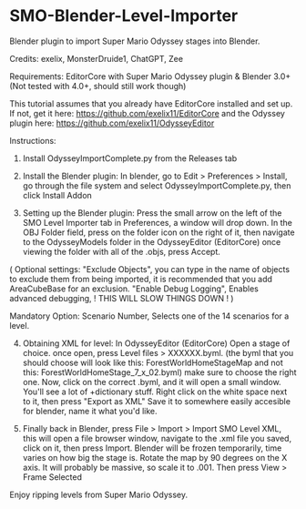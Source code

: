 # SMO-Blender-Level-Importer
Blender plugin to import Super Mario Odyssey stages into Blender.

Credits: exelix, MonsterDruide1, ChatGPT, Zee

Requirements:
EditorCore with Super Mario Odyssey plugin & Blender 3.0+ (Not tested with 4.0+, should still work though)

This tutorial assumes that you already have EditorCore installed and set up. If not, get it here: 
https://github.com/exelix11/EditorCore
and the Odyssey plugin here:
https://github.com/exelix11/OdysseyEditor

Instructions:

1. Install OdysseyImportComplete.py from the Releases tab

2. Install the Blender plugin: In blender, go to Edit > Preferences > Install, go through the file system and select OdysseyImportComplete.py, then click Install Addon

3. Setting up the Blender plugin: Press the small arrow on the left of the SMO Level Importer tab in Preferences, a window will drop down. In the OBJ Folder field,
press on the folder icon on the right of it, then navigate to the OdysseyModels folder in the OdysseyEditor (EditorCore) once viewing the folder with all of the .objs,
press Accept.

( Optional settings: "Exclude Objects", you can type in the name of objects to exclude them from  being imported, it is recommended that you add AreaCubeBase for an exclusion. 
"Enable Debug Logging", Enables advanced debugging, ! THIS WILL SLOW THINGS DOWN ! )

Mandatory Option: Scenario Number, Selects one of the 14 scenarios for a level.

4. Obtaining XML for level: In OdysseyEditor (EditorCore) Open a stage of choice. once open, press Level files > XXXXXX.byml. (the byml that you should choose will
look like this: ForestWorldHomeStageMap and not this: ForestWorldHomeStage_7_x_02.byml) make sure to choose the right one.
Now, click on the correct .byml, and it will open a small window. You'll see a lot of +dictionary stuff. Right click on the white space next to it, then press "Export as XML"
Save it to somewhere easily accesible for blender, name it what you'd like.

5. Finally back in Blender, press File > Import > Import SMO Level XML, this will open a file browser window, navigate to the .xml file you saved, click on it, then press
Import. Blender will be frozen temporarily, time varies on how big the stage is. Rotate the map by 90 degrees on the X axis. It will probably be massive, so scale it to .001.
Then press View > Frame Selected

Enjoy ripping levels from Super Mario Odyssey.
